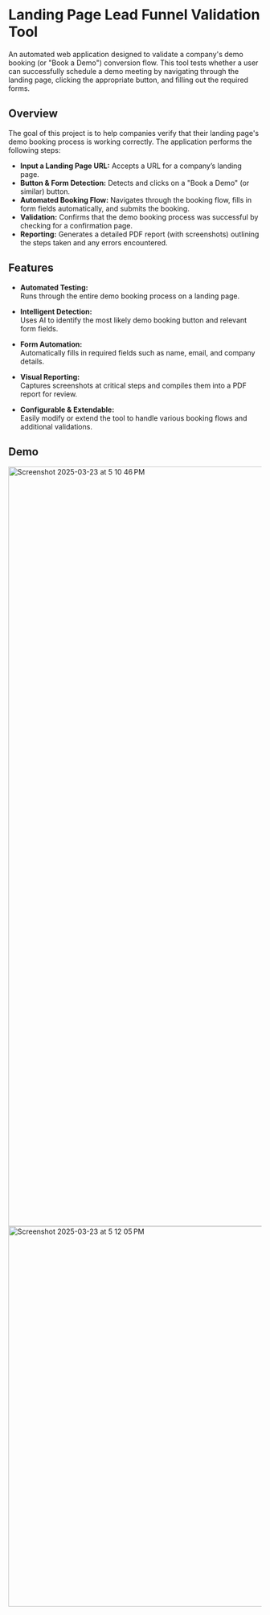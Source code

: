 # Landing Page Lead Funnel Validation Tool

An automated web application designed to validate a company's demo booking (or "Book a Demo") conversion flow. This tool tests whether a user can successfully schedule a demo meeting by navigating through the landing page, clicking the appropriate button, and filling out the required forms.

## Overview

The goal of this project is to help companies verify that their landing page's demo booking process is working correctly. The application performs the following steps:
- **Input a Landing Page URL:** Accepts a URL for a company’s landing page.
- **Button & Form Detection:** Detects and clicks on a "Book a Demo" (or similar) button.
- **Automated Booking Flow:** Navigates through the booking flow, fills in form fields automatically, and submits the booking.
- **Validation:** Confirms that the demo booking process was successful by checking for a confirmation page.
- **Reporting:** Generates a detailed PDF report (with screenshots) outlining the steps taken and any errors encountered.

## Features

- **Automated Testing:**  
  Runs through the entire demo booking process on a landing page.
  
- **Intelligent Detection:**  
  Uses AI to identify the most likely demo booking button and relevant form fields.

- **Form Automation:**  
  Automatically fills in required fields such as name, email, and company details.

- **Visual Reporting:**  
  Captures screenshots at critical steps and compiles them into a PDF report for review.

- **Configurable & Extendable:**  
  Easily modify or extend the tool to handle various booking flows and additional validations.

## Demo
<img width="1511" alt="Screenshot 2025-03-23 at 5 10 46 PM" src="https://github.com/user-attachments/assets/e57280f2-732e-468b-b11a-6d36c42fbac3" />
<img width="757" alt="Screenshot 2025-03-23 at 5 12 05 PM" src="https://github.com/user-attachments/assets/dbf01cc2-b371-4552-b5c3-68057a51fa50" />
